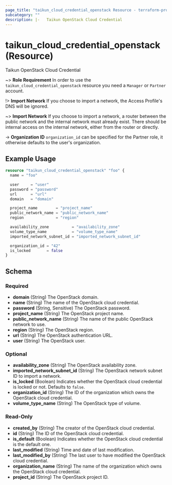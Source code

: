 ```yaml
---
page_title: "taikun_cloud_credential_openstack Resource - terraform-provider-taikun"
subcategory: ""
description: |-   Taikun OpenStack Cloud Credential
---
```


# taikun_cloud_credential_openstack (Resource)

Taikun OpenStack Cloud Credential

~> **Role Requirement** In order to use the `taikun_cloud_credential_openstack` resource you need a `Manager` or `Partner` account.

!> **Import Network** If you choose to import a network, the Access Profile's DNS will be ignored.

~> **Import Network** If you choose to import a network, a router between the public network and the internal network must
already exist. There should be internal access on the internal network, either from the router or directly.

-> **Organization ID** `organization_id` can be specified for the Partner role, it otherwise defaults to the user's organization.

## Example Usage

```terraform
resource "taikun_cloud_credential_openstack" "foo" {
  name = "foo"

  user     = "user"
  password = "password"
  url      = "url"
  domain   = "domain"

  project_name        = "project_name"
  public_network_name = "public_network_name"
  region              = "region"

  availability_zone          = "availability_zone"
  volume_type_name           = "volume_type_name"
  imported_network_subnet_id = "imported_network_subnet_id"

  organization_id = "42"
  is_locked       = false
}
```

<!-- schema generated by tfplugindocs -->
## Schema

### Required

- **domain** (String) The OpenStack domain.
- **name** (String) The name of the OpenStack cloud credential.
- **password** (String, Sensitive) The OpenStack password.
- **project_name** (String) The OpenStack project name.
- **public_network_name** (String) The name of the public OpenStack network to use.
- **region** (String) The OpenStack region.
- **url** (String) The OpenStack authentication URL.
- **user** (String) The OpenStack user.

### Optional

- **availability_zone** (String) The OpenStack availability zone.
- **imported_network_subnet_id** (String) The OpenStack network subnet ID to import a network.
- **is_locked** (Boolean) Indicates whether the OpenStack cloud credential is locked or not. Defaults to `false`.
- **organization_id** (String) The ID of the organization which owns the OpenStack cloud credential.
- **volume_type_name** (String) The OpenStack type of volume.

### Read-Only

- **created_by** (String) The creator of the OpenStack cloud credential.
- **id** (String) The ID of the OpenStack cloud credential.
- **is_default** (Boolean) Indicates whether the OpenStack cloud credential is the default one.
- **last_modified** (String) Time and date of last modification.
- **last_modified_by** (String) The last user to have modified the OpenStack cloud credential.
- **organization_name** (String) The name of the organization which owns the OpenStack cloud credential.
- **project_id** (String) The OpenStack project ID.
